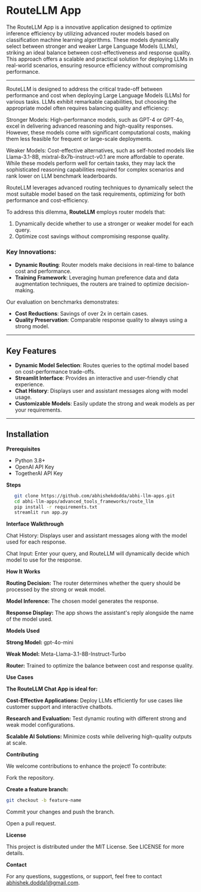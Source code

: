 # RouteLLM App

The RouteLLM App is a innovative application designed to optimize inference efficiency by utilizing advanced router models based on classification machine learning algorithms. These models dynamically select between stronger and weaker Large Language Models (LLMs), striking an ideal balance between cost-effectiveness and response quality. This approach offers a scalable and practical solution for deploying LLMs in real-world scenarios, ensuring resource efficiency without compromising performance.

---

RouteLLM is designed to address the critical trade-off between performance and cost when deploying Large Language Models (LLMs) for various tasks. LLMs exhibit remarkable capabilities, but choosing the appropriate model often requires balancing quality and efficiency:

Stronger Models: High-performance models, such as GPT-4 or GPT-4o, excel in delivering advanced reasoning and high-quality responses. However, these models come with significant computational costs, making them less feasible for frequent or large-scale deployments.

Weaker Models: Cost-effective alternatives, such as self-hosted models like Llama-3.1-8B, mixtral-8x7b-instruct-v0.1 are more affordable to operate. While these models perform well for certain tasks, they may lack the sophisticated reasoning capabilities required for complex scenarios and rank lower on LLM benchmark leaderboards.

RouteLLM leverages advanced routing techniques to dynamically select the most suitable model based on the task requirements, optimizing for both performance and cost-efficiency.

To address this dilemma, **RouteLLM** employs router models that:
1. Dynamically decide whether to use a stronger or weaker model for each query.
2. Optimize cost savings without compromising response quality.

### Key Innovations:
- **Dynamic Routing**: Router models make decisions in real-time to balance cost and performance.
- **Training Framework**: Leveraging human preference data and data augmentation techniques, the routers are trained to optimize decision-making.

Our evaluation on benchmarks demonstrates:
- **Cost Reductions**: Savings of over 2x in certain cases.
- **Quality Preservation**: Comparable response quality to always using a strong model.

---

## Key Features

- **Dynamic Model Selection**: Routes queries to the optimal model based on cost-performance trade-offs.
- **Streamlit Interface**: Provides an interactive and user-friendly chat experience.
- **Chat History**: Displays user and assistant messages along with model usage.
- **Customizable Models**: Easily update the strong and weak models as per your requirements.

---

## Installation

**Prerequisites**
- Python 3.8+
- OpenAI API Key
- TogetherAI API Key

**Steps**
```bash
   git clone https://github.com/abhishekdodda/abhi-llm-apps.git
   cd abhi-llm-apps/advanced_tools_frameworks/route_llm
   pip install -r requirements.txt
   streamlit run app.py
```
**Interface Walkthrough**

Chat History: Displays user and assistant messages along with the model used for each response.

Chat Input: Enter your query, and RouteLLM will dynamically decide which model to use for the response.

**How It Works**

**Routing Decision:** The router determines whether the query should be processed by the strong or weak model.

**Model Inference:** The chosen model generates the response.

**Response Display:** The app shows the assistant's reply alongside the name of the model used.

**Models Used**

**Strong Model:** gpt-4o-mini

**Weak Model:** Meta-Llama-3.1-8B-Instruct-Turbo

**Router:** Trained to optimize the balance between cost and response quality.

**Use Cases**

**The RouteLLM Chat App is ideal for:**

**Cost-Effective Applications:** Deploy LLMs efficiently for use cases like customer support and interactive chatbots.

**Research and Evaluation:** Test dynamic routing with different strong and weak model configurations.

**Scalable AI Solutions:** Minimize costs while delivering high-quality outputs at scale.

**Contributing**

We welcome contributions to enhance the project! To contribute:

Fork the repository.

**Create a feature branch:**
```bash
git checkout -b feature-name
```
Commit your changes and push the branch.

Open a pull request.

**License**

This project is distributed under the MIT License. See LICENSE for more details.

**Contact**

For any questions, suggestions, or support, feel free to contact abhishek.dodda1@gmail.com.
